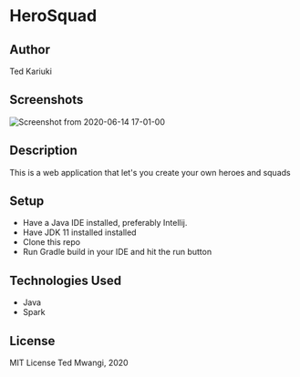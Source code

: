 # HeroSquad

## Author
Ted Kariuki

## Screenshots
![Screenshot from 2020-06-14 17-01-00](https://user-images.githubusercontent.com/62003825/84595977-a6b38680-ae63-11ea-8612-f63dd9e7c8fd.png)


## Description
This is a web application that let's you create your own heroes and squads

## Setup

- Have a Java IDE installed, preferably Intellij.
- Have JDK 11 installed installed
- Clone this repo
- Run Gradle build in your IDE and hit the run button  

## Technologies Used
- Java
- Spark

## License
MIT License 
Ted Mwangi, 2020

